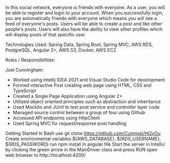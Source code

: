 In this social network, everyone is friends with everyone. As a user, you will be able to register and login to your account. When you successfully login, 
you are automatically friends with everyone which means you will see a feed of everyone's posts. Users will be able to create a post and like other people's posts. 
Users will also have the ability to view other profiles which will display posts of that specific user.

Technologies Used:
Spring Data, Spring Boot, Spring MVC, AWS RDS, PostgreSQL, Angular 2+, AWS S3, Docker, AWS EC2

Roles / Responsibilities:

Joel Cunningham:
  - Worked using Intellij IDEA 2021 and Visual Studio Code for development
  - Formed interactive Post creating web page using HTML, CSS and TypeScript
  - Created a Single Page Application using Angular 2+
  - Utilized object oriented principles such as abstraction and inheritance
  - Used Mockito and JUnit to test post service and controller layer code
  - Managed source control between a group of four using Github
  - Accessed API endpoints using HttpClient
  - Used Spring MVC for request/response post handling 


Getting Started
In Bash use git clone https://github.com/Cunnjoel/Hi2yOu
Create environmental variables ${AWS_DATABASE}, ${RDS_USERNAME}, ${RDS_PASSWORD}
run npm install in angular file
Start the server in IntelliJ by clicking the green arrow in the MainDriver class and press RUN
open web browser to http://localhost:4200/
